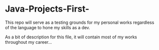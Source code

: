 # Java-Projects-First-
This repo will serve as a testing grounds for my personal works regardless of the language to hone my skills as a dev.

As a bit of description for this file, it will contain most of my works throughout my career...
